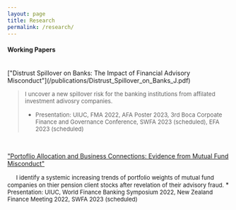 ```yaml
---
layout: page
title: Research
permalink: /research/
---
```


#### **Working Papers** <br>
<br>
 ["Distrust Spillover on Banks: The Impact of Financial Advisory Misconduct"](/publications/Distrust_Spillover_on_Banks_J.pdf)

   > <font size="2">I uncover a new spillover risk for the banking institutions from affilated investment adivosry companies.</font>
   > * <font size="2"> Presentation: UIUC, FMA 2022, AFA Poster 2023, 3rd Boca Corpoate Finance and Governance Conference, SWFA 2023 (scheduled), EFA 2023 (scheduled)</font>

<br>

 ["Portoflio Allocation and Business Connections: Evidence from Mutual Fund Misconduct"]()

   &nbsp;&nbsp;&nbsp;&nbsp;&nbsp;<font size="2">I identify a systemic increasing trends of portfolio weights of mutual fund companies on thier pension client stocks after revelation of their advisory fraud.</font>
        * <font size="2"> Presentation: UIUC, World Finance Banking Symposium 2022, New Zealand Finance Meeting 2022, SWFA 2023 (scheduled)</font>

